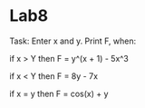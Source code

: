# Lab8


Task:   Enter   x   and   y.   Print   F,   when:


if   x > Y   then   F = y^(x + 1) - 5x^3

if   x < Y   then   F = 8y - 7x

if   x = y   then   F = cos(x) + y
